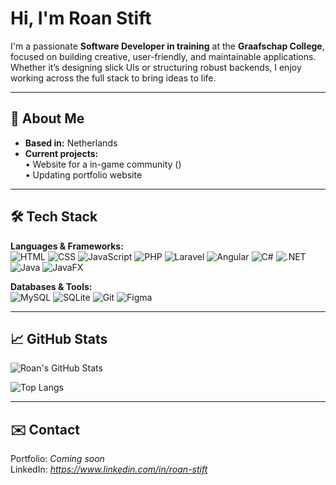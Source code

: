 # Hi, I'm Roan Stift

I'm a passionate **Software Developer in training** at the **Graafschap College**, focused on building creative, user-friendly, and maintainable applications. Whether it’s designing slick UIs or structuring robust backends, I enjoy working across the full stack to bring ideas to life.

---

## 🚀 About Me

- **Based in:** Netherlands  
- **Current projects:**  
  • Website for a in-game community ()  
  • Updating portfolio website

---

## 🛠️ Tech Stack

**Languages & Frameworks:**  
![HTML](https://img.shields.io/badge/-HTML5-E34F26?style=flat&logo=html5&logoColor=white)
![CSS](https://img.shields.io/badge/-CSS3-1572B6?style=flat&logo=css3&logoColor=white)
![JavaScript](https://img.shields.io/badge/-JavaScript-F7DF1E?style=flat&logo=javascript&logoColor=black)
![PHP](https://img.shields.io/badge/-PHP-777BB4?style=flat&logo=php&logoColor=white)
![Laravel](https://img.shields.io/badge/-Laravel-FF2D20?style=flat&logo=laravel&logoColor=white)
![Angular](https://img.shields.io/badge/-Angular-DD0031?style=flat&logo=angular&logoColor=white)
![C#](https://img.shields.io/badge/-C%23-239120?style=flat&logo=c-sharp&logoColor=white)
![.NET](https://img.shields.io/badge/-.NET-512BD4?style=flat&logo=dotnet&logoColor=white)
![Java](https://img.shields.io/badge/-Java-007396?style=flat&logo=java&logoColor=white)
![JavaFX](https://img.shields.io/badge/-JavaFX-007396?style=flat&logo=java&logoColor=white)

**Databases & Tools:**  
![MySQL](https://img.shields.io/badge/-MySQL-4479A1?style=flat&logo=mysql&logoColor=white)
![SQLite](https://img.shields.io/badge/-SQLite-003B57?style=flat&logo=sqlite&logoColor=white)
![Git](https://img.shields.io/badge/-Git-F05032?style=flat&logo=git&logoColor=white)
![Figma](https://img.shields.io/badge/-Figma-F24E1E?style=flat&logo=figma&logoColor=white)

---

## 📈 GitHub Stats

![Roan's GitHub Stats](https://github-readme-stats.vercel.app/api?username=Roan0316&show_icons=true&theme=tokyonight&hide=issues&hide_title=false)

![Top Langs](https://github-readme-stats.vercel.app/api/top-langs/?username=Roan0316&layout=compact&theme=tokyonight)

---

## ✉️ Contact

Portfolio: *Coming soon*  
LinkedIn: *https://www.linkedin.com/in/roan-stift*  

